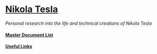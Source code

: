 # [Nikola Tesla](https://infining.github.io/nikolatesla/)

*Personal research into the life and technical creations of Nikola Tesla*

#### [Master Document List](docs/docs.md)
#### [Useful Links](links.md)
